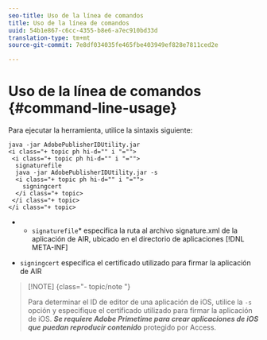 ```yaml
---
seo-title: Uso de la línea de comandos
title: Uso de la línea de comandos
uuid: 54b1e867-c6cc-4355-b8e6-a7ec910bd33d
translation-type: tm+mt
source-git-commit: 7e8df034035fe465fbe403949ef828e7811ced2e

---
```



# Uso de la línea de comandos {#command-line-usage}

Para ejecutar la herramienta, utilice la sintaxis siguiente:

```
java -jar AdobePublisherIDUtility.jar 
<i class="+ topic ph hi-d="" i "="">
 <i class="+ topic ph hi-d="" i "="">
  signaturefile 
  java -jar AdobePublisherIDUtility.jar -s 
  <i class="+ topic ph hi-d="" i "="">
    signingcert
  </i class="+ topic>
 </i class="+ topic>
</i class="+ topic>
```

* 
   * `signaturefile`* especifica la ruta al archivo signature.xml de la aplicación de AIR, ubicado en el directorio de aplicaciones [!DNL META-INF]

* `signingcert` especifica el certificado utilizado para firmar la aplicación de AIR

>[!NOTE] {class=&quot;- topic/note &quot;}
>
>Para determinar el ID de editor de una aplicación de iOS, utilice la `-s` opción y especifique el certificado utilizado para firmar la aplicación de iOS. ***Se requiere Adobe Primetime para crear aplicaciones de iOS que puedan reproducir contenido*** protegido por Access.

